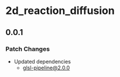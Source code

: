 # 2d_reaction_diffusion

## 0.0.1

### Patch Changes

- Updated dependencies
  - glsl-pipeline@2.0.0

